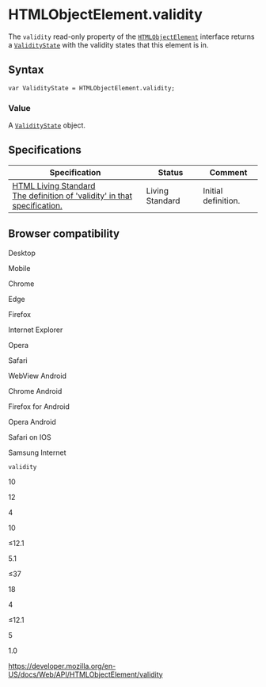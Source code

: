 HTMLObjectElement.validity
==========================

The `validity` read-only property of the [`HTMLObjectElement`](../htmlobjectelement) interface returns a [`ValidityState`](../validitystate) with the validity states that this element is in.

Syntax
------

    var ValidityState = HTMLObjectElement.validity;

### Value

A [`ValidityState`](../validitystate) object.

Specifications
--------------

<table><thead><tr class="header"><th>Specification</th><th>Status</th><th>Comment</th></tr></thead><tbody><tr class="odd"><td><a href="https://html.spec.whatwg.org/multipage/#dom-cva-validity">HTML Living Standard<br />
<span class="small">The definition of 'validity' in that specification.</span></a></td><td><span class="spec-living">Living Standard</span></td><td>Initial definition.</td></tr></tbody></table>

Browser compatibility
---------------------

Desktop

Mobile

Chrome

Edge

Firefox

Internet Explorer

Opera

Safari

WebView Android

Chrome Android

Firefox for Android

Opera Android

Safari on IOS

Samsung Internet

`validity`

10

12

4

10

≤12.1

5.1

≤37

18

4

≤12.1

5

1.0

<a href="https://developer.mozilla.org/en-US/docs/Web/API/HTMLObjectElement/validity" class="_attribution-link">https://developer.mozilla.org/en-US/docs/Web/API/HTMLObjectElement/validity</a>
